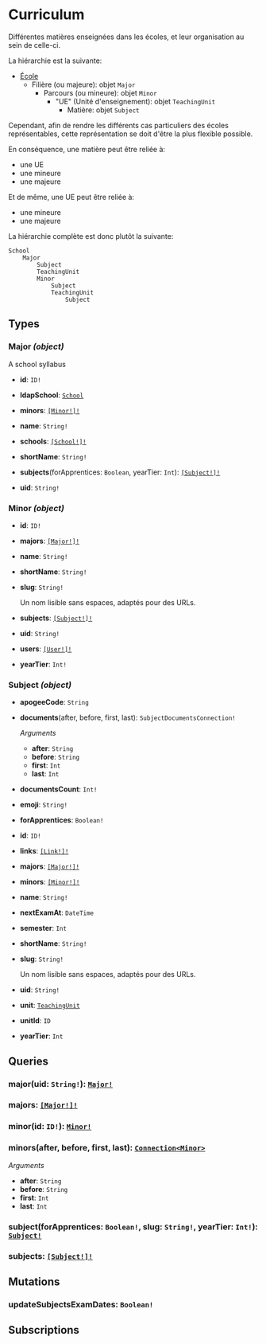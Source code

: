 # Curriculum
<html><head></head><body>
<p>Différentes matières enseignées dans les écoles, et leur organisation au sein de celle-ci.</p>
<p>La hiérarchie est la suivante:</p>
<ul>
<li><a href="../schools">École</a>
<ul>
<li>Filière (ou majeure): objet <code>Major</code>
<ul>
<li>Parcours (ou mineure): objet <code>Minor</code>
<ul>
<li>"UE" (Unité d'enseignement): objet <code>TeachingUnit</code>
<ul>
<li>Matière: objet <code>Subject</code></li>
</ul>
</li>
</ul>
</li>
</ul>
</li>
</ul>
</li>
</ul>
<p>Cependant, afin de rendre les différents cas particuliers des écoles représentables, cette représentation se doit d'être la plus flexible possible.</p>
<p>En conséquence, une matière peut être reliée à:</p>
<ul>
<li>une UE</li>
<li>une mineure</li>
<li>une majeure</li>
</ul>
<p>Et de même, une UE peut être reliée à:</p>
<ul>
<li>une mineure</li>
<li>une majeure</li>
</ul>
<p>La hiérarchie complète est donc plutôt la suivante:</p>
<pre><code>School
    Major
        Subject
        TeachingUnit
        Minor
            Subject
            TeachingUnit
                Subject
</code></pre></body></html>

## Types
### Major *(object)*
A school syllabus

- **id**: `ID!`
  
  
  
  
  
- **ldapSchool**: [`School`](./schools.md#school-object)
  
  
  
  
  
- **minors**: [`[Minor!]!`](./curriculum.md#minor-object)
  
  
  
  
  
- **name**: `String!`
  
  
  
  
  
- **schools**: [`[School!]!`](./schools.md#school-object)
  
  
  
  
  
- **shortName**: `String!`
  
  
  
  
  
- **subjects**(forApprentices: `Boolean`, yearTier: `Int`): [`[Subject!]!`](./curriculum.md#subject-object)
  
  
  
  
  
- **uid**: `String!`
  
  
  
  
  

### Minor *(object)*


- **id**: `ID!`
  
  
  
  
  
- **majors**: [`[Major!]!`](./curriculum.md#major-object)
  
  
  
  
  
- **name**: `String!`
  
  
  
  
  
- **shortName**: `String!`
  
  
  
  
  
- **slug**: `String!`
  
  Un nom lisible sans espaces, adaptés pour des URLs.
  
  
  
- **subjects**: [`[Subject!]!`](./curriculum.md#subject-object)
  
  
  
  
  
- **uid**: `String!`
  
  
  
  
  
- **users**: [`[User!]!`](./users.md#user-object)
  
  
  
  
  
- **yearTier**: `Int!`
  
  
  
  
  


### Subject *(object)*


- **apogeeCode**: `String`
  
  
  
  
  
- **documents**(after, before, first, last): `SubjectDocumentsConnection!`
  
  
  
  *Arguments*
  
  - **after**: `String`
  - **before**: `String`
  - **first**: `Int`
  - **last**: `Int`
  
  
- **documentsCount**: `Int!`
  
  
  
  
  
- **emoji**: `String!`
  
  
  
  
  
- **forApprentices**: `Boolean!`
  
  
  
  
  
- **id**: `ID!`
  
  
  
  
  
- **links**: [`[Link!]!`](./links.md#link-object)
  
  
  
  
  
- **majors**: [`[Major!]!`](./curriculum.md#major-object)
  
  
  
  
  
- **minors**: [`[Minor!]!`](./curriculum.md#minor-object)
  
  
  
  
  
- **name**: `String!`
  
  
  
  
  
- **nextExamAt**: `DateTime`
  
  
  
  
  
- **semester**: `Int`
  
  
  
  
  
- **shortName**: `String!`
  
  
  
  
  
- **slug**: `String!`
  
  Un nom lisible sans espaces, adaptés pour des URLs.
  
  
  
- **uid**: `String!`
  
  
  
  
  
- **unit**: [`TeachingUnit`](./curriculum.md#teachingunit-object)
  
  
  
  
  
- **unitId**: `ID`
  
  
  
  
  
- **yearTier**: `Int`
  
  
  
  
  


## Queries
### major(uid: `String!`): [`Major!`](./curriculum.md#major-object)





### majors: [`[Major!]!`](./curriculum.md#major-object)





### minor(id: `ID!`): [`Minor!`](./curriculum.md#minor-object)





### minors(after, before, first, last): [`Connection<Minor>`](./curriculum.md#minor-object)



*Arguments*

- **after**: `String`
- **before**: `String`
- **first**: `Int`
- **last**: `Int`


### subject(forApprentices: `Boolean!`, slug: `String!`, yearTier: `Int!`): [`Subject!`](./curriculum.md#subject-object)





### subjects: [`[Subject!]!`](./curriculum.md#subject-object)





## Mutations
### updateSubjectsExamDates: `Boolean!`





## Subscriptions